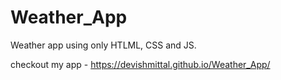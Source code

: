 # Weather_App
Weather app using only HTLML, CSS and JS.

checkout my app - https://devishmittal.github.io/Weather_App/
